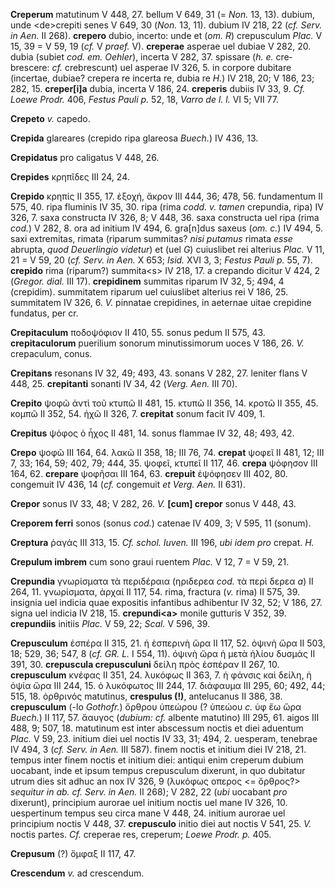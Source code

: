 **Creperum** matutinum V 448, 27. bellum V 649, 31 (= *Non.* 13, 13).
dubium, unde \<de\>crepiti senes V 649, 30 (*Non.* 13, 11). dubium IV
218, 22 (*cf. Serv. in Aen.* II 268). **crepero** dubio, incerto: unde
et (*om. R*) crepusculum *Plac.* V 15, 39 = V 59, 19 (*cf.* V *praef.*
V). **creperae** asperae uel dubiae V 282, 20. dubia (subiet *cod. em.
Oehler*), incerta V 282, 37. spissare (*h. e.* cre­brescere: *cf.*
crebrescunt) uel asperae IV 326, 5. in corpore dubitare (incertae,
dubiae? crepera re incerta re, dubia re *H.*) IV 218, 20; V 186, 23;
282, 15. **creper[i]a** dubia, incerta V 186, 24. **creperis** dubiis
IV 33, 9. *Cf. Loewe Prodr.* 406, *Festus Pauli p.* 52, 18, *Varro de l.
l.* VI 5; VII 77.

**Crepeto** *v.* capedo.

**Crepida** glareares (crepido ripa glareosa *Buech.*) IV 436, 13.

**Crepidatus** pro caligatus V 448, 26.

**Crepides** κρηπῖδες III 24, 24.

**Crepido** κρηπίς II 355, 17. ἐξοχή, ἄκρον III 444, 36; 478, 56.
fundamentum II 575, 40. ripa fluminis IV 35, 30. ripa (rima *codd. v.
tamen* crepundia, ripa) IV 326, 7. saxa constructa IV 326, 8; V 448, 36.
saxa constructa uel ripa (rima *cod.*) V 282, 8. ora ad initium IV 494,
6. gra[n]dus saxeus (*om. c.*) IV 494, 5. saxi extremitas, rimata
(riparum summitas? *nisi putamus* rimata *esse* abrupta, *quod
Deuerlingio videtur*) et (uel *G*) cuiuslibet rei alterius *Plac.* V 11,
21 = V 59, 20 (*cf. Serv. in Aen.* X 653; *Isid.* XVI 3, 3; *Festus
Pauli p.* 55, 7). **crepido** rima (riparum?) summita\<s\> IV 218, 17. a
crepando dicitur V 424, 2 (*Gregor. dial.* III 17). **crepidinem**
summitas riparum IV 32, 5; 494, 4 (crepidim). summitatem riparum uel
cuiuslibet alterius rei V 186, 25. summitatem IV 326, 6. *V.* pinnatae
crepidines, in aeternae uitae crepidine fundatus, per cr.

**Crepitaculum** ποδοψόφιον II 410, 55. sonus pedum II 575, 43.
**crepitaculorum** puerilium sonorum minutissimorum uoces V 186, 26.
*V.* crepaculum, conus.

**Crepitans** resonans IV 32, 49; 493, 43. sonans V 282, 27. leniter
flans V 448, 25. **crepitanti** sonanti IV 34, 42 (*Verg. Aen.* III
70).

**Crepito** ψοφῶ ἀντὶ τοῦ κτυπῶ II 481, 15. κτυπῶ II 356, 14. κροτῶ II
355, 45. κομπῶ II 352, 54. ἠχῶ II 326, 7. **crepitat** sonum facit IV
409, 1.

**Crepitus** ψόφος ὁ ἦχος II 481, 14. sonus flammae IV 32, 48; 493, 42.

**Crepo** ψοφῶ III 164, 64. λακῶ II 358, 18; III 76, 74. **crepat**
ψοφεῖ II 481, 12; III 7, 33; 164, 59; 402, 79; 444, 35. ψοφεῖ, κτυπεῖ II
117, 46. **crepa** ψόφησον III 164, 62. **crepare** ψοφῆσαι III 164, 63.
**crepuit** ἐψόφησεν III 402, 80. congemuit IV 436, 14 (*cf.* congemuit
*et Verg. Aen.* II 631).

**Crepor** sonus IV 33, 48; V 282, 26. *V.* **[cum] crepor** sonus V
448, 43.

**Creporem ferri** sonos (sonus *cod.*) catenae IV 409, 3; V 595, 11
(sonum).

**Creptura** ῥαγάς III 313, 15. *Cf. schol. Iuven.* III 196, *ubi idem
pro* crepat. *H.*

**Crepulum imbrem** cum sono graui ruentem *Plac.* V 12, 7 = V 59, 21.

**Crepundia** γνωρίσματα τὰ περιδέραια (ηριδερεα *cod.* τὰ περὶ δερεα
*a*) II 264, 11. γνωρίσματα, ἀρχαί II 117, 54. rima, fractura (*v.*
rima) II 575, 39. insignia uel indicia quae expositis infantibus
adhibentur IV 32, 52; V 186, 27. signa uel indicia IV 218, 15.
**crepundi\<a\>** monile gutturis V 352, 39. **crepundiis** initiis
*Plac.* V 59, 22; *Scal.* V 596, 39.

**Crepusculum** ἑσπέρα II 315, 21. ἡ ἑσπερινὴ ὥρα II 117, 52. ὀψινὴ ὥρα
II 503, 18; 529, 36; 547, 8 (*cf. GR. L.* I 554, 11). ὀψινὴ ὥρα ἡ μετὰ
ἡλίου δυσμάς II 391, 30. **crepuscula crepusculuni** δείλη πρὸς ἑσπέραν
II 267, 10. **crepusculum** κνέφας II 351, 24. λυκόφως II 363, 7. ἡ
φάνσις καὶ δείλη, ἡ ὀψία ὥρα III 244, 15. ὁ λυκόφωτος III 244, 17.
διάφαυμα III 295, 60; 492, 44; 515, 18. ὀρθρινός matutinus,
**crespulus (!)**, antelucanus II 386, 38. **crepusculum** (-lo
*Gothofr.*) ὄρθρου ὑπεώρου (? ὑπεώου *c.* ὑφ ἕω ὥρα *Buech.*) II 117,
57. ἄαυγος (*dubium: cf.* albente matutino) III 295, 61. aigos III 488,
9; 507, 18. matutinum est inter abscessum noctis et diei aduentum
*Plac.* V 59, 23. initium diei uel noctis IV 33, 31; 494, 2. uesperam,
tenebrae IV 494, 3 (*cf. Serv. in Aen.* III 587). finem noctis et
initium diei IV 218, 21. tempus inter finem noctis et initium diei:
antiqui enim creperum dubium uocabant, inde et ipsum tempus crepusculum
dixerunt, in quo dubitatur utrum dies sit adhuc an nox IV 326, 9
(λυκόφως οπερος \<= ὄρθρος?\> *sequitur in ab. cf. Serv. in Aen.* II
268); V 282, 22 (*ubi* uocabant *pro* dixerunt), principium aurorae uel
initium noctis uel mane IV 326, 10. uespertinum tempus seu circa mane V
448, 24. initium aurorae uel principium noctis V 448, 37. **crepusculo**
initio diei aut noctis V 541, 25. *V.* noctis partes. *Cf.* creperae
res, creperum; *Loewe Prodr. p.* 405.

**Crepusum** (?) ὄμφαξ II 117, 47.

**Crescendum** *v.* ad crescendum.
